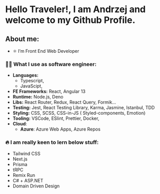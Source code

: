 # Hello Traveler!, I am Andrzej and welcome to my Github Profile.

## About me:
- ⚛ I’m Front End Web Developer

### 🐱‍💻 What I use as software engineer: 
 - **Languages:**
   - Typescript,
  	- JavaScipt,
 - **FE Frameworks:** React, Angular 13
 - **Runtime:** Node.js, Deno
 - **Libs:** React Router, Redux, React Query, Formik...
 - **Testing:** Jest, React Testing Library, Karma, Jasmine, Istanbul, TDD
 - **Styling:** CSS, SCSS, CSS-in-JS ( Styled-components, Emotion)
 - **Tooling:** VSCode, ESlint, Prettier, Docker,
 - **Cloud**: 
  	- **Azure**: Azure Web Apps, Azure Repos 

### 🔥  I am really keen to lern below stuff:
 - Tailwind CSS
 - Next.js
 - Prisma
 - tRPC
 - Remix Run 
 - C# + ASP.NET
 - Domain Driven Design 


<!--
**andbroz/andbroz** is a ✨ _special_ ✨ repository because its `README.md` (this file) appears on your GitHub profile.

Here are some ideas to get you started:

- 🔭 I’m currently working on ...
- 🌱 I’m currently learning ...
- 👯 I’m looking to collaborate on ...
- 🤔 I’m looking for help with ...
- 💬 Ask me about ...
- 📫 How to reach me: ...
- 😄 Pronouns: ...
- ⚡ Fun fact: ...
-->
